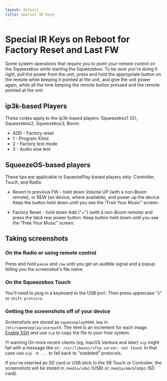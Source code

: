 ```yaml
---
layout: default
title: Special IR Keys
---
```


# Special IR Keys on Reboot for Factory Reset and Last FW

Some system operations that require you to point your remote control on the Squeezebox while starting the Squeezebox. To be sure you're doing it right, pull the power from the unit, press and hold the appropriate button on the remote while keeping it pointed at the unit, and give the unit power again, while all the time keeping the remote button pressed and the remote pointed at the unit.

## ip3k-based Players

These codes apply to the ip3k-based players: Squeezebox1 (G), Squeezebox2, Squeezebox3, Boom.

* ADD - Factory reset
* 1 - Program Xilinx
* 2 - Factory test mode
* 3 - Audio sine test


## SqueezeOS-based players

These tips are applicable to SqueezePlay-based players only: Controller, Touch, and Radio.

* Revert to previous FW - hold down Volume UP (with a non-Boom remote), or REW (on device, where available), and power up the device. Keep the button held down until you see the "Free Your Music" screen.

* Factory Reset - hold down Add ("+") (with a non-Boom remote) and press the fab4 rear power button. Keep button held down until you see the "Free Your Music" screen.


## Taking screenshots

### On the Radio or using remote control

Press and hold `pause` and `rew` until you get an audible signal and a popup telling you the screenshot's file name.

### On the Squeezebox Touch

You'll need to plug in a keyboard to the USB port. Then press uppercase "`S`" or `shift prntscrn`.

### Getting the screenshots off of your device

Screenshots are stored as `squeezeplay9999.bmp` in `/etc/squeezeplay/userpath`. The `9999` is an increment for each image. [Enable SSH](enable-ssh.md) and use `scp` to copy the file to your host system.

!!! warning
    On more recent clients (eg. macOS Ventura and later) `scp` might fail with a message like `sh: /usr/libexec/sftp-server: not found`. In that case use `scp -O ...` to fall back to "outdated" protocols.

If you've inserted an SD card or USB stick to the SB Touch or Controller, the screenshots will be stored in `/media/sda1` (USB) or `/media/mmcblk0p1` (SD card).

